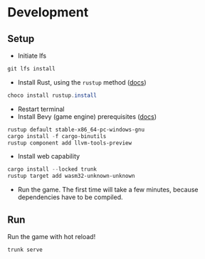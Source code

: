 # Development

## Setup

- Initiate lfs

```powershell
git lfs install
```

- Install Rust, using the `rustup` method ([docs](https://www.rust-lang.org/tools/install))

```powershell
choco install rustup.install
```

- Restart terminal
- Install Bevy (game engine) prerequisites ([docs](https://bevyengine.org/learn/book/getting-started/setup/))

```powershell
rustup default stable-x86_64-pc-windows-gnu
cargo install -f cargo-binutils
rustup component add llvm-tools-preview
```

- Install web capability

```powershell
cargo install --locked trunk
rustup target add wasm32-unknown-unknown
```

- Run the game. The first time will take a few minutes, because dependencies have to be compiled.

## Run

Run the game with hot reload!

```powershell
trunk serve
```
